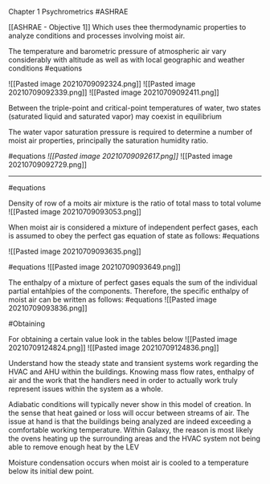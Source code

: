 Chapter 1 Psychrometrics 
#ASHRAE 

[[ASHRAE - Objective 1]]
Which uses thee thermodynamic properties to analyze conditions and processes involving moist air.

The temperature and barometric pressure of atmospheric air vary considerably with altitude as well as with local geographic and weather conditions 
#equations 

![[Pasted image 20210709092324.png]]
![[Pasted image 20210709092339.png]]
![[Pasted image 20210709092411.png]]

Between the triple-point and critical-point temperatures of water, two states (saturated liquid and saturated vapor) may coexist in equilibrium 

The water vapor saturation pressure is required to determine a number of moist air properties, principally the saturation humidity ratio.

#equations 
*![[Pasted image 20210709092617.png]]*
![[Pasted image 20210709092729.png]]

____

#equations 

Density of row of a moits air mixture is the ratio of total mass to total volume 
![[Pasted image 20210709093053.png]]

When moist air is considered a mixture of independent perfect gases, each is assumed to obey the perfect gas equation of state as follows:
#equations 

![[Pasted image 20210709093635.png]]


#equations 
![[Pasted image 20210709093649.png]]

The enthalpy of a mixture of perfect gases equals the sum of the individual partial entahlpies of the components. Therefore, the specific enthalpy of moist air can be written as follows:
#equations 
![[Pasted image 20210709093836.png]]

#Obtaining 

For obtaining a certain value look in the tables below 
![[Pasted image 20210709124824.png]]
![[Pasted image 20210709124836.png]]

Understand how the steady state and transient systems work regarding the HVAC and AHU within the buildings. Knowing mass flow rates, enthalpy of air and the work that the handlers need in order to actually work truly represent issues within the system as a whole.

Adiabatic conditions will typically never show in this model of creation. In the sense that heat gained or loss will occur between streams of air. The issue at hand is that the buildings being analyzed are indeed exceeding a comfortable working temperature. Within Galaxy, the reason is most likely the ovens heating up the surrounding areas and the HVAC system not being able to remove enough heat by the LEV 

Moisture condensation occurs when moist air is cooled to a temperature below its initial dew point.